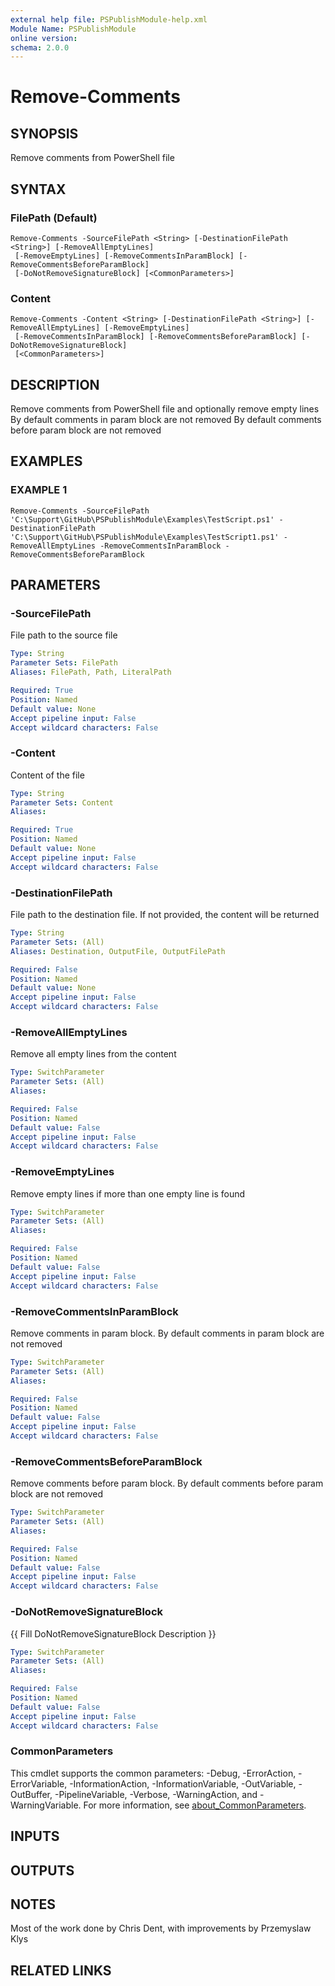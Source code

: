 ```yaml
---
external help file: PSPublishModule-help.xml
Module Name: PSPublishModule
online version:
schema: 2.0.0
---
```


# Remove-Comments

## SYNOPSIS
Remove comments from PowerShell file

## SYNTAX

### FilePath (Default)
```
Remove-Comments -SourceFilePath <String> [-DestinationFilePath <String>] [-RemoveAllEmptyLines]
 [-RemoveEmptyLines] [-RemoveCommentsInParamBlock] [-RemoveCommentsBeforeParamBlock]
 [-DoNotRemoveSignatureBlock] [<CommonParameters>]
```

### Content
```
Remove-Comments -Content <String> [-DestinationFilePath <String>] [-RemoveAllEmptyLines] [-RemoveEmptyLines]
 [-RemoveCommentsInParamBlock] [-RemoveCommentsBeforeParamBlock] [-DoNotRemoveSignatureBlock]
 [<CommonParameters>]
```

## DESCRIPTION
Remove comments from PowerShell file and optionally remove empty lines
By default comments in param block are not removed
By default comments before param block are not removed

## EXAMPLES

### EXAMPLE 1
```
Remove-Comments -SourceFilePath 'C:\Support\GitHub\PSPublishModule\Examples\TestScript.ps1' -DestinationFilePath 'C:\Support\GitHub\PSPublishModule\Examples\TestScript1.ps1' -RemoveAllEmptyLines -RemoveCommentsInParamBlock -RemoveCommentsBeforeParamBlock
```

## PARAMETERS

### -SourceFilePath
File path to the source file

```yaml
Type: String
Parameter Sets: FilePath
Aliases: FilePath, Path, LiteralPath

Required: True
Position: Named
Default value: None
Accept pipeline input: False
Accept wildcard characters: False
```

### -Content
Content of the file

```yaml
Type: String
Parameter Sets: Content
Aliases:

Required: True
Position: Named
Default value: None
Accept pipeline input: False
Accept wildcard characters: False
```

### -DestinationFilePath
File path to the destination file.
If not provided, the content will be returned

```yaml
Type: String
Parameter Sets: (All)
Aliases: Destination, OutputFile, OutputFilePath

Required: False
Position: Named
Default value: None
Accept pipeline input: False
Accept wildcard characters: False
```

### -RemoveAllEmptyLines
Remove all empty lines from the content

```yaml
Type: SwitchParameter
Parameter Sets: (All)
Aliases:

Required: False
Position: Named
Default value: False
Accept pipeline input: False
Accept wildcard characters: False
```

### -RemoveEmptyLines
Remove empty lines if more than one empty line is found

```yaml
Type: SwitchParameter
Parameter Sets: (All)
Aliases:

Required: False
Position: Named
Default value: False
Accept pipeline input: False
Accept wildcard characters: False
```

### -RemoveCommentsInParamBlock
Remove comments in param block.
By default comments in param block are not removed

```yaml
Type: SwitchParameter
Parameter Sets: (All)
Aliases:

Required: False
Position: Named
Default value: False
Accept pipeline input: False
Accept wildcard characters: False
```

### -RemoveCommentsBeforeParamBlock
Remove comments before param block.
By default comments before param block are not removed

```yaml
Type: SwitchParameter
Parameter Sets: (All)
Aliases:

Required: False
Position: Named
Default value: False
Accept pipeline input: False
Accept wildcard characters: False
```

### -DoNotRemoveSignatureBlock
{{ Fill DoNotRemoveSignatureBlock Description }}

```yaml
Type: SwitchParameter
Parameter Sets: (All)
Aliases:

Required: False
Position: Named
Default value: False
Accept pipeline input: False
Accept wildcard characters: False
```

### CommonParameters
This cmdlet supports the common parameters: -Debug, -ErrorAction, -ErrorVariable, -InformationAction, -InformationVariable, -OutVariable, -OutBuffer, -PipelineVariable, -Verbose, -WarningAction, and -WarningVariable. For more information, see [about_CommonParameters](http://go.microsoft.com/fwlink/?LinkID=113216).

## INPUTS

## OUTPUTS

## NOTES
Most of the work done by Chris Dent, with improvements by Przemyslaw Klys

## RELATED LINKS
